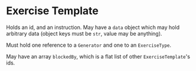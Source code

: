 # Exercise Template

Holds an id, and an instruction. May have a `data` object which may hold arbitrary data (object keys must be `str`, value may be anything).

Must hold one reference to a `Generator` and one to an `ExerciseType`.

May have an array `blockedBy`, which is a flat list of other `ExerciseTemplate`'s ids.